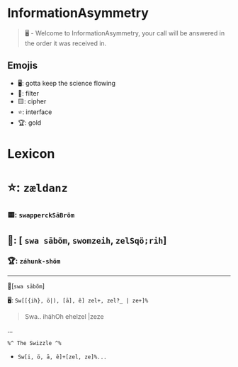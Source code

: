 # InformationAsymmetry
> 🖥️ - Welcome to InformationAsymmetry, your call will be answered in the order it was received in.

## Emojis
* 🖥️: gotta keep the science flowing
* 🌙: filter 
* 🟨: cipher
* ⭐: interface
* 🏆: gold 

# Lexicon

# ⭐: `zældanz`
### 🟨: `swapperckSāBrõm`
## 🌙: [ `swa sābõm`, `swomzeih`, `zelSqö;rih`]
### 🏆: `záhunk-shöm`

-----
🌙[`swa sābõm`]

🖥️: `Sw[[{ih}, ö|), [ā], ê] zel+, zel?_ | ze+]%`
> Swa.. iháhOh ehelzel |zeze

...
``` 
%^ The Swizzle ^%
```
* `Sw[i, ö, ā, ê]+[zel, ze]%... `
